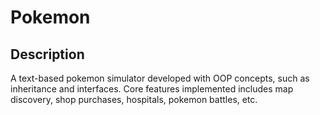 # Pokemon

## Description
A text-based pokemon simulator developed with OOP concepts, such as inheritance and interfaces. Core features implemented includes map discovery, shop purchases, hospitals, pokemon battles, etc.
